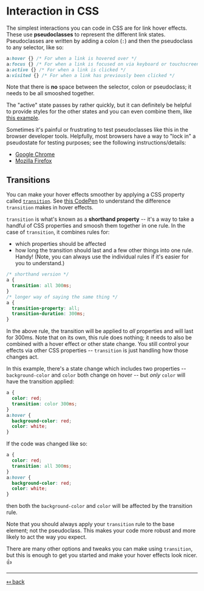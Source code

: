 # Interaction in CSS

The simplest interactions you can code in CSS are for link hover effects. These use **pseudoclasses** to represent the different link states. Pseudoclasses are written by adding a colon (`:`) and then the pseudoclass to any selector, like so:

```css
a:hover {} /* For when a link is hovered over */
a:focus {} /* For when a link is focused on via keyboard or touchscreen */
a:active {} /* For when a link is clicked */
a:visited {} /* For when a link has previously been clicked */
```

Note that there is **no** space between the selector, colon or pseudoclass; it needs to be all smooshed together.

The "active" state passes by rather quickly, but it can definitely be helpful to provide styles for the other states and you can even combine them, like [this example](https://codepen.io/angeliquejw/pen/vYOppdV?editors=0100).

Sometimes it's painful or frustrating to test pseudoclasses like this in the browser developer tools. Helpfully, most browsers have a way to "lock in" a pseudostate for testing purposes; see the following instructions/details:

- [Google Chrome](https://developers.google.com/web/tools/chrome-devtools/css#pseudostates)
- [Mozilla Firefox](https://developer.mozilla.org/en-US/docs/Tools/Page_Inspector/How_to/Examine_and_edit_CSS)

## Transitions

You can make your hover effects smoother by applying a CSS property called [`transition`](https://developer.mozilla.org/en-US/docs/Web/CSS/transition). See [this CodePen](https://codepen.io/angeliquejw/pen/abOEEYL?editors=0100) to understand the difference `transition` makes in hover effects.

`transition` is what's known as a **shorthand property** -- it's a way to take a handful of CSS properties and smoosh them together in one rule. In the case of `transition`, it combines rules for:
- which properties should be affected
- how long the transition should last
and a few other things into one rule. Handy! (Note, you can always use the individual rules if it's easier for you to understand.)

```css
/* shorthand version */
a {
  transition: all 300ms;
}
/* longer way of saying the same thing */
a {
  transition-property: all;
  transition-duration: 300ms;
}
```

In the above rule, the transition will be applied to _all_ properties and will last for 300ms. Note that on its own, this rule does nothing; it needs to also be combined with a hover effect or other state change. You still control your effects via other CSS properties -- `transition` is just handling how those changes act.

In this example, there's a state change which includes two properties -- `background-color` and `color` both change on hover -- but _only_ `color` will have the transition applied:

```css
a {
  color: red;
  transition: color 300ms;
}
a:hover {
  background-color: red;
  color: white;
}
```

If the code was changed like so:

```css
a {
  color: red;
  transition: all 300ms;
}
a:hover {
  background-color: red;
  color: white;
}
```

then both the `background-color` and `color` will be affected by the transition rule.

Note that you should always apply your `transition` rule to the base element; not the pseudoclass. This makes your code more robust and more likely to act the way you expect.

There are many other options and tweaks you can make using `transition`, but this is enough to get you started and make your hover effects look nicer. 👍

---

[↤ back](README.md#table-of-contents)

